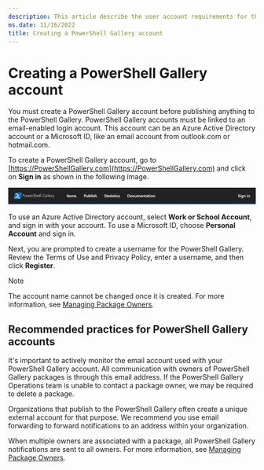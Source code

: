 ```yaml
---
description: This article describe the user account requirements for the PowerShell Gallery
ms.date: 11/16/2022
title: Creating a PowerShell Gallery account
---
```


# Creating a PowerShell Gallery account

You must create a PowerShell Gallery account before publishing anything to the PowerShell Gallery.
PowerShell Gallery accounts must be linked to an email-enabled login account. This account can be
an Azure Active Directory account or a Microsoft ID, like an email account from outlook.com or
hotmail.com.

To create a PowerShell Gallery account, go to [https://PowerShellGallery.com](https://PowerShellGallery.com)
and click on **Sign in** as shown in the following image.

![Register new account](media/creating-an-account/CreateAccount-Register.png)

To use an Azure Active Directory account, select **Work or School Account**, and sign in with your
account. To use a Microsoft ID, choose **Personal Account** and sign in.

Next, you are prompted to create a username for the PowerShell Gallery. Review the Terms of Use and
Privacy Policy, enter a username, and then click **Register**.

> [!NOTE]
> The account name cannot be changed once it is created. For more information, see
> [Managing Package Owners](managing-package-owners.md).

## Recommended practices for PowerShell Gallery accounts

It's important to actively monitor the email account used with your PowerShell Gallery account. All
communication with owners of PowerShell Gallery packages is through this email address. If the
PowerShell Gallery Operations team is unable to contact a package owner, we may be required to delete
a package.

Organizations that publish to the PowerShell Gallery often create a unique external account for
that purpose. We recommend you use email forwarding to forward notifications to an address within
your organization.

When multiple owners are associated with a package, all PowerShell Gallery notifications are sent
to all owners. For more information, see [Managing Package Owners](managing-package-owners.md).
